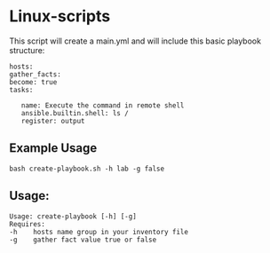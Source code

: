 # Linux-scripts

This script will create a main.yml and will include this basic playbook structure:

```
hosts: 
gather_facts:
become: true
tasks:

   name: Execute the command in remote shell
   ansible.builtin.shell: ls /
   register: output
```

Example Usage
-------------

```
bash create-playbook.sh -h lab -g false
```

Usage:
-------------

```
Usage: create-playbook [-h] [-g]
Requires:
-h    hosts name group in your inventory file
-g    gather fact value true or false
```


